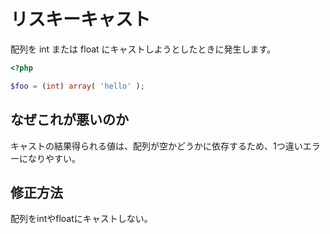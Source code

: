 # リスキーキャスト

配列を int または float にキャストしようとしたときに発生します。

```php
<?php

$foo = (int) array( 'hello' );
```

## なぜこれが悪いのか

キャストの結果得られる値は、配列が空かどうかに依存するため、1つ違いエラーになりやすい。

## 修正方法

配列をintやfloatにキャストしない。
